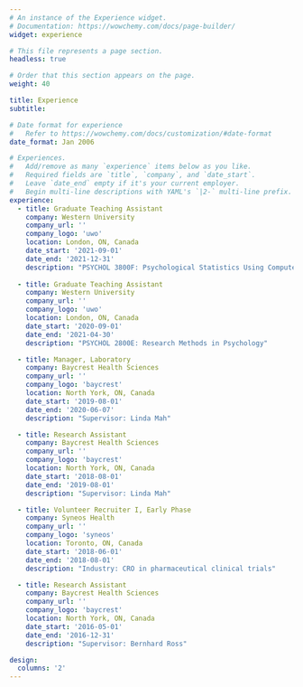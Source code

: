 ```yaml
---
# An instance of the Experience widget.
# Documentation: https://wowchemy.com/docs/page-builder/
widget: experience

# This file represents a page section.
headless: true

# Order that this section appears on the page.
weight: 40

title: Experience
subtitle:

# Date format for experience
#   Refer to https://wowchemy.com/docs/customization/#date-format
date_format: Jan 2006

# Experiences.
#   Add/remove as many `experience` items below as you like.
#   Required fields are `title`, `company`, and `date_start`.
#   Leave `date_end` empty if it's your current employer.
#   Begin multi-line descriptions with YAML's `|2-` multi-line prefix.
experience:
  - title: Graduate Teaching Assistant
    company: Western University
    company_url: ''
    company_logo: 'uwo'
    location: London, ON, Canada
    date_start: '2021-09-01'
    date_end: '2021-12-31'
    description: "PSYCHOL 3800F: Psychological Statistics Using Computers"
        
  - title: Graduate Teaching Assistant
    company: Western University
    company_url: ''
    company_logo: 'uwo'
    location: London, ON, Canada
    date_start: '2020-09-01'
    date_end: '2021-04-30'
    description: "PSYCHOL 2800E: Research Methods in Psychology"

  - title: Manager, Laboratory
    company: Baycrest Health Sciences
    company_url: ''
    company_logo: 'baycrest'
    location: North York, ON, Canada
    date_start: '2019-08-01'
    date_end: '2020-06-07'
    description: "Supervisor: Linda Mah"

  - title: Research Assistant
    company: Baycrest Health Sciences
    company_url: ''
    company_logo: 'baycrest'
    location: North York, ON, Canada
    date_start: '2018-08-01'
    date_end: '2019-08-01'
    description: "Supervisor: Linda Mah"

  - title: Volunteer Recruiter I, Early Phase
    company: Syneos Health
    company_url: ''
    company_logo: 'syneos'
    location: Toronto, ON, Canada
    date_start: '2018-06-01'
    date_end: '2018-08-01'
    description: "Industry: CRO in pharmaceutical clinical trials"

  - title: Research Assistant
    company: Baycrest Health Sciences
    company_url: ''
    company_logo: 'baycrest'
    location: North York, ON, Canada
    date_start: '2016-05-01'
    date_end: '2016-12-31'
    description: "Supervisor: Bernhard Ross"

design:
  columns: '2'
---
```

